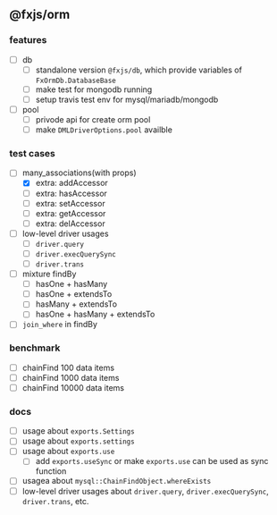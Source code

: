 ## @fxjs/orm

### features
- [ ] db
    - [ ] standalone version `@fxjs/db`, which provide variables of `FxOrmDb.DatabaseBase`
    - [ ] make test for mongodb running
    - [ ] setup travis test env for mysql/mariadb/mongodb
- [ ] pool
    - [ ] privode api for create orm pool
    - [ ] make `DMLDriverOptions.pool` availble

### test cases
* [ ] many_associations(with props)
    - [x] extra: addAccessor
    - [ ] extra: hasAccessor
    - [ ] extra: setAccessor
    - [ ] extra: getAccessor
    - [ ] extra: delAccessor
* [ ] low-level driver usages
    - [ ] `driver.query`
    - [ ] `driver.execQuerySync`
    - [ ] `driver.trans`
* [ ] mixture findBy
    - [ ] hasOne + hasMany
    - [ ] hasOne + extendsTo
    - [ ] hasMany + extendsTo
    - [ ] hasOne + hasMany + extendsTo
* [ ] `join_where` in findBy

### benchmark

* [ ] chainFind 100 data items
* [ ] chainFind 1000 data items
* [ ] chainFind 10000 data items

### docs

- [ ] usage about `exports.Settings`
- [ ] usage about `exports.settings`
- [ ] usage about `exports.use`
    - [ ] add `exports.useSync` or make `exports.use` can be used as sync function
- [ ] usagea about `mysql::ChainFindObject.whereExists`
- [ ] low-level driver usages about `driver.query`, `driver.execQuerySync`, `driver.trans`, etc.